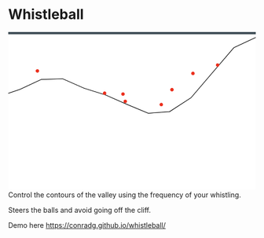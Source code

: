 # Whistleball

![social_media.png](social_media.png)
Control the contours of the valley using the frequency of your whistling.

Steers the balls and avoid going off the cliff.

Demo here https://conradg.github.io/whistleball/

